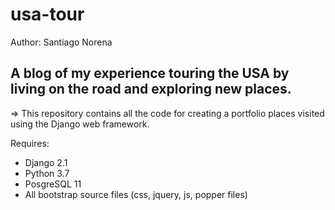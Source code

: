 # usa-tour

Author: Santiago Norena

A blog of my experience touring the USA by living on the road and exploring new places.
------------------------------------------------------------------------------------------------
=> This repository contains all the code for creating a portfolio places visited using the Django web framework.


Requires:
- Django 2.1
- Python 3.7
- PosgreSQL 11
- All bootstrap source files (css, jquery, js, popper files)
